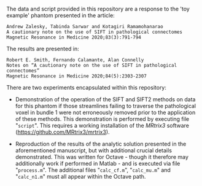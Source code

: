 The data and script provided in this repository are a response to the 'toy example' phantom presented in the article:

    Andrew Zalesky, Tabinda Sarwar and Kotagiri Ramamohanarao
    A cautionary note on the use of SIFT in pathological connectomes
    Magnetic Resonance in Medicine 2020;83(3):791-794

The results are presented in:

    Robert E. Smith, Fernando Calamante, Alan Connelly
    Notes on “A cautionary note on the use of SIFT in pathological connectomes”
    Magnetic Resonance in Medicine 2020;84(5):2303-2307

There are two experiments encapsulated within this repository:

-   Demonstration of the operation of the SIFT and SIFT2 methods on data for this phantom if those streamlines failing to traverse the pathological voxel in bundle 1 were not erroneously removed prior to the application of these methods. This demonstration is performed by executing file "`script`". This requires a working installation of the *MRtrix3* software (https://github.com/MRtrix3/mrtrix3).

-   Reproduction of the results of the analytic solution presented in the aforementioned manuscript, but with additional crucial details demonstrated. This was written for Octave - though it therefore may additionally work if performed in Matlab - and is executed via file "`process.m`". The additional files "`calc_cf.m`", "`calc_mu.m`" and "`calc_n1.m`" must all appear within the Octave path.
